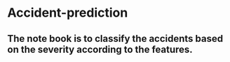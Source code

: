 # Accident-prediction
## The note book is to classify the accidents based on the severity according to the features.
